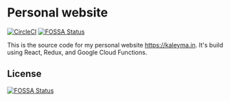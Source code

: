 # Personal website

[![CircleCI](https://circleci.com/gh/kjnsn/kaleyma.in.svg?style=svg&circle-token=3834470946548e616fda1798afd0eb4c5258a4af)](https://circleci.com/gh/kjnsn/kaleyma.in)
[![FOSSA Status](https://app.fossa.io/api/projects/git%2Bgithub.com%2Fkjnsn%2Fkaleyma.in.svg?type=shield)](https://app.fossa.io/projects/git%2Bgithub.com%2Fkjnsn%2Fkaleyma.in?ref=badge_shield)

This is the source code for my personal website https://kaleyma.in.  It's build using
React, Redux, and Google Cloud Functions.


## License
[![FOSSA Status](https://app.fossa.io/api/projects/git%2Bgithub.com%2Fkjnsn%2Fkaleyma.in.svg?type=large)](https://app.fossa.io/projects/git%2Bgithub.com%2Fkjnsn%2Fkaleyma.in?ref=badge_large)